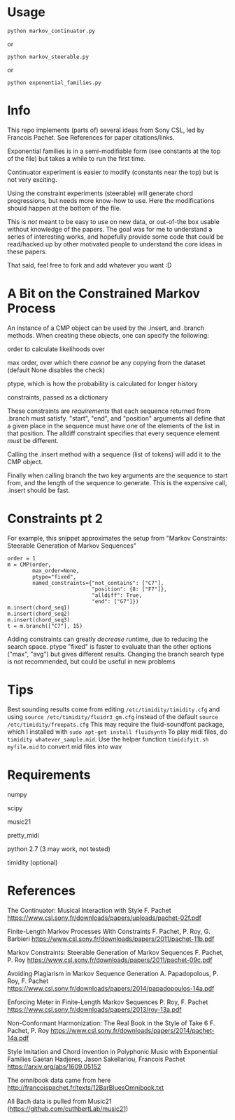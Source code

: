 Usage
=====

`python markov_continuator.py`

or

`python markov_steerable.py`

or

`python exponential_families.py`


Info
====
This repo implements (parts of) several ideas from Sony CSL, led by Francois Pachet. See References for paper citations/links.

Exponential families is in a semi-modifiable form (see constants at the top of the file)
but takes a while to run the first time.

Continuator experiment is easier to modify (constants near the top) but is not very exciting.

Using the constraint experiments (steerable) will generate chord progressions, but needs more know-how to use. Here the modifications should happen at the bottom of the file.

This is *not* meant to be easy to use on new data, or out-of-the box usable without knowledge of the papers.
The goal was for me to understand a series of interesting works,
and hopefully provide some code that could be read/hacked up by other motivated people to understand the core ideas in these papers.

That said, feel free to fork and add whatever you want :D


A Bit on the Constrained Markov Process
=======================================
An instance of a CMP object can be used by the .insert, and .branch methods. When creating these objects, one can specify the following:

order to calculate likelihoods over

max order, over which there *cannot* be any copying from the dataset (default None disables the check)

ptype, which is how the probability is calculated for longer history

constraints, passed as a dictionary

These constraints are *requirements* that each sequence returned from .branch
must satisfy. "start", "end", and "position" arguments all define that a given place in the sequence
must have one of the elements of the list in that position. The alldiff constraint specifies that every sequence element *must* be different.

Calling the .insert method with a sequence (list of tokens) will add it to the CMP object.

Finally when calling branch the two key arguments are the sequence to start from, and the length of the sequence to generate. This is the expensive call, .insert should be fast.

Constraints pt 2
================
For example, this snippet approximates the setup from "Markov Constraints: Steerable Generation of Markov Sequences"

```
order = 1
m = CMP(order,
        max_order=None,
        ptype="fixed",
        named_constraints={"not_contains": ["C7"],
                           "position": {8: ["F7"]},
                           "alldiff": True,
                           "end": ["G7"]})
m.insert(chord_seq1)
m.insert(chord_seq2)
m.insert(chord_seq3)
t = m.branch(["C7"], 15)
```

Adding constraints can greatly *decrease* runtime, due to reducing the search space.
ptype "fixed" is faster to evaluate than the other options ("max", "avg") but gives different results.
Changing the branch search type is not recommended, but could be useful in new problems


Tips
====
Best sounding results come from editing `/etc/timidity/timidity.cfg`
and using `source /etc/timidity/fluidr3_gm.cfg` instead of the default `source /etc/timidity/freepats.cfg`
This may require the fluid-soundfont package, which I installed with `sudo apt-get install fluidsynth`
To play midi files, do `timidity whatever_sample.mid`.
Use the helper function `timidifyit.sh myfile.mid` to convert mid files into wav


Requirements
============
numpy

scipy

music21

pretty\_midi

python 2.7 (3 may work, not tested)

timidity (optional)


References
==========
The Continuator: Musical Interaction with Style
F. Pachet
https://www.csl.sony.fr/downloads/papers/uploads/pachet-02f.pdf

Finite-Length Markov Processes With Constraints
F. Pachet, P. Roy, G. Barbieri
https://www.csl.sony.fr/downloads/papers/2011/pachet-11b.pdf

Markov Constraints: Steerable Generation of Markov Sequences
F. Pachet, P. Roy
https://www.csl.sony.fr/downloads/papers/2011/pachet-09c.pdf

Avoiding Plagiarism in Markov Sequence Generation
A. Papadopolous, P. Roy, F. Pachet
https://www.csl.sony.fr/downloads/papers/2014/papadopoulos-14a.pdf

Enforcing Meter in Finite-Length Markov Sequences
P. Roy, F. Pachet
https://www.csl.sony.fr/downloads/papers/2013/roy-13a.pdf

Non-Conformant Harmonization: The Real Book in the Style of Take 6
F. Pachet, P. Roy
https://www.csl.sony.fr/downloads/papers/2014/pachet-14a.pdf

Style Imitation and Chord Invention in Polyphonic Music with Exponential Families
Gaetan Hadjeres, Jason Sakellariou, Francois Pachet
https://arxiv.org/abs/1609.05152

The omnibook data came from here
http://francoispachet.fr/texts/12BarBluesOmnibook.txt

All Bach data is pulled from Music21 (https://github.com/cuthbertLab/music21)
